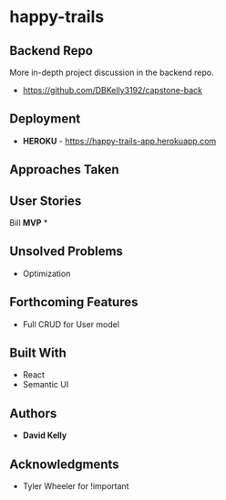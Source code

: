 # happy-trails



## Backend Repo

More in-depth project discussion in the backend repo.
* https://github.com/DBKelly3192/capstone-back

## Deployment

* **HEROKU** - https://happy-trails-app.herokuapp.com

## Approaches Taken



## User Stories

Bill **MVP**
  *

## Unsolved Problems

* Optimization


## Forthcoming Features

* Full CRUD for User model

## Built With

* React
* Semantic UI

## Authors

* **David Kelly**

## Acknowledgments

* Tyler Wheeler for !important
